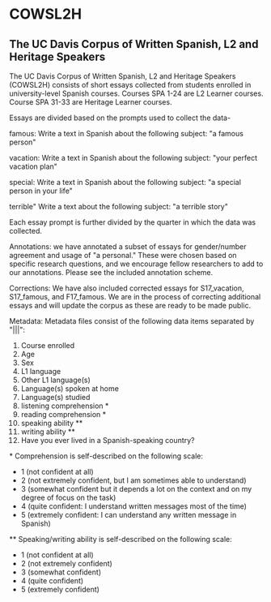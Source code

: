 # COWSL2H
## The UC Davis Corpus of Written Spanish, L2 and Heritage Speakers

The UC Davis Corpus of Written Spanish, L2 and Heritage Speakers (COWSL2H) consists of short essays collected from students enrolled in university-level Spanish courses. Courses SPA 1-24 are L2 Learner courses. Course SPA 31-33 are Heritage Learner courses.

Essays are divided based on the prompts used to collect the data-

famous: Write a text in Spanish about the following subject: "a famous person"

vacation: Write a text in Spanish about the following subject: "your perfect vacation plan"

special: Write a text in Spanish about the following subject: "a special person in your life"

terrible" Write a text about the following subject: "a terrible story"

Each essay prompt is further divided by the quarter in which the data was collected.

Annotations: we have annotated a subset of essays for gender/number agreement and usage of "a personal." These were chosen based on specific research questions, and we encourage fellow researchers to add to our annotations. Please see the included annotation scheme.

Corrections: We have also included corrected essays for S17_vacation, S17_famous, and F17_famous. We are in the process of correcting additional essays and will update the corpus as these are ready to be made public.

Metadata:
Metadata files consist of the following data items separated by "|||":
1) Course enrolled
2) Age
3) Sex
4) L1 language
5) Other L1 language(s)
6) Language(s) spoken at home
7) Language(s) studied
8) listening comprehension *
9) reading comprehension *
10) speaking ability **
11) writing ability **
12) Have you ever lived in a Spanish-speaking country?

\* Comprehension is self-described on the following scale:
* 1 (not confident at all)
* 2 (not extremely confident, but I am sometimes able to understand)
* 3 (somewhat confident but it depends a lot on the context and on my degree of focus on the task)
* 4 (quite confident: I understand written messages most of the time)
* 5 (extremely confident: I can understand any written message in Spanish)

** Speaking/writing ability is self-described on the following scale:
* 1 (not confident at all)
* 2 (not extremely confident)
* 3 (somewhat confident)
* 4 (quite confident)
* 5 (extremely confident)
